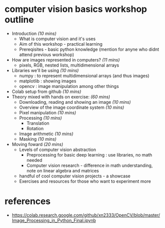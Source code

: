 # computer vision basics workshop outline

- Introduction _(10 mins)_
  - What is computer vision and it's uses
  - Aim of this workshop - practical learning
  - Prereqisites - basic python knowledge (mention for anyne who didnt attend previous workshop)
- How are images represented in computers? _(11 mins)_
  - pixels, RGB, nested lists, multidimensional arrays
- Libraries we'll be using _(10 mins)_
  - numpy : to represent multidimensional arrays (and thus images)
  - matplotlib : showing images
  - opencv : image manipulation among other things
- Colab setup from github _(10 mins)_
- Theory mixed with hands on exercise: _(60 mins)_
  - Downloading, reading and showing an image _(10 mins)_
  - Overview of the image coordinate system _(10 mins)_
  - Pixel manipulation _(10 mins)_
  - Processing _(10 mins)_
    - Translation
    - Rotation
  - Image arithmetic _(10 mins)_
  - Masking _(10 mins)_
- Moving foward _(20 mins)_
  - Levels of computer vision abstraction
    - Preprocessing for basic deep learning : use libraries, no math needed
    - Computer vision research - difference in math understanding, note on linear algebra and matrices
  - handful of cool computer vision projects - a showcase
  - Exercises and resources for those who want to experiment more

# references

- https://colab.research.google.com/github/xn2333/OpenCV/blob/master/Image_Processing_in_Python_Final.ipynb

